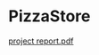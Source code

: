 # PizzaStore

[project report.pdf](https://github.com/user-attachments/files/19438937/project.report.pdf)
